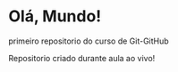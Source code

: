 # Olá, Mundo!
 primeiro repositorio do curso de Git-GitHub

 Repositorio criado durante aula ao vivo!

